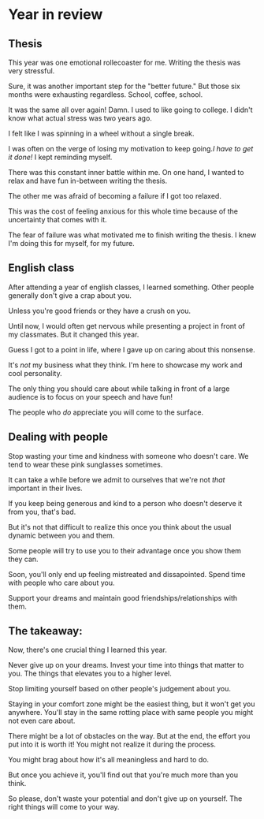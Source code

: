 # Year in review

## Thesis

This year was one emotional rollecoaster for me. Writing the thesis was very stressful. 

Sure, it was another important step for the "better future." 
But those six months were exhausting regardless. 
School, coffee, school. 

It was the same all over again! Damn. I used to like going to college. I didn't know what actual stress was two years ago. 

I felt like I was spinning in a wheel without a single break.

I was often on the verge of losing my motivation to keep going.*I have to get it done!* I kept reminding myself.

There was this constant inner battle within me. 
On one hand, I wanted to relax and have fun in-between writing the thesis. 

The other me was afraid of becoming a failure if I got too relaxed. 

This was the cost of feeling anxious for this whole time because of the uncertainty that comes with it. 

The fear of failure was what motivated me to finish writing the thesis. I knew I'm doing this for myself, for my future.


## English class

After attending a year of english classes, I learned something. Other people generally don't give a crap about you.

Unless you're good friends or they have a crush on you. 

Until now, I would often get nervous while presenting a project in front of my classmates. But it changed this year. 

Guess I got to a point in life, where I gave up on caring about this nonsense.

It's *not* my business what they think. I'm here to showcase my work and cool personality. 

The only thing you should care about while talking in front of a large audience is to focus on your speech and have fun! 

The people who *do* appreciate you will come to the surface.


## Dealing with people

Stop wasting your time and kindness with someone who doesn't care. We tend to wear these pink sunglasses sometimes. 

It can take a while before we admit to ourselves that we're not *that* important in their lives.

If you keep being generous and kind to a person who doesn't deserve it from you, that's bad. 

But it's not that difficult to realize this once you think about the usual dynamic between you and them. 

Some people will try to use you to their advantage once you show them they can.

Soon, you'll only end up feeling mistreated and dissapointed. Spend time with people who care about you. 

Support your dreams and maintain good friendships/relationships with them.

## The takeaway:

Now, there's one crucial thing I learned this year.


Never give up on your dreams. Invest your time into things that matter to you. The things that elevates you to a higher level.

Stop limiting yourself based on other people's judgement about you.

Staying in your comfort zone might be the easiest thing, but it won't get you anywhere. You'll stay in the same rotting place with same people you might not even care about. 

There might be a lot of obstacles on the way. But at the end, the effort you put into it is worth it! You might not realize it during the process.

You might brag about how it's all meaningless and hard to do.

But once you achieve it, you'll find out that you're much more than you think. 

So please, don't waste your potential and don't give up on yourself. The right things will come to your way.

